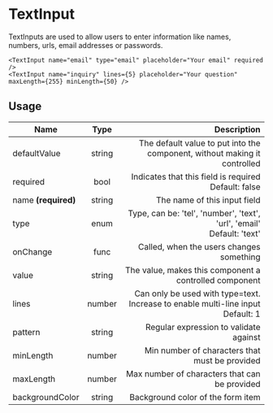 <!-- 
This is an auto-generated markdown. 
You can change it in "src/molecules/TextInput.jsx" and run build:docs to update this file.
-->
# TextInput
TextInputs are used to allow users to enter information like names, numbers, urls, email addresses or passwords.

```example
<TextInput name="email" type="email" placeholder="Your email" required />
<TextInput name="inquiry" lines={5} placeholder="Your question" maxLength={255} minLength={50} />
```
## Usage
| Name        | Type           | Description  |
| ----------- |:--------------:| ------------:|
|defaultValue|string|The default value to put into the component, without making it controlled
|required|bool|Indicates that this field is required<br>Default: false
|name **(required)**|string|The name of this input field
|type|enum|Type, can be: 'tel', 'number', 'text', 'url', 'email'<br>Default: 'text'
|onChange|func|Called, when the users changes something
|value|string|The value, makes this component a controlled component
|lines|number|Can only be used with type=text. Increase to enable multi-line input<br>Default: 1
|pattern|string|Regular expression to validate against
|minLength|number|Min number of characters that must be provided
|maxLength|number|Max number of characters that can be provided
|backgroundColor|string|Background color of the form item
